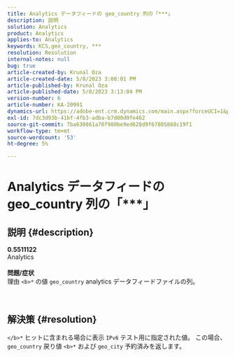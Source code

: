 ```yaml
---
title: Analytics データフィードの geo_country 列の「***」
description: 説明
solution: Analytics
product: Analytics
applies-to: Analytics
keywords: KCS,geo_country, ***
resolution: Resolution
internal-notes: null
bug: true
article-created-by: Krunal Oza
article-created-date: 5/8/2023 3:08:01 PM
article-published-by: Krunal Oza
article-published-date: 5/8/2023 3:13:04 PM
version-number: 6
article-number: KA-20991
dynamics-url: https://adobe-ent.crm.dynamics.com/main.aspx?forceUCI=1&pagetype=entityrecord&etn=knowledgearticle&id=6da6c01c-b2ed-ed11-8849-6045bd006268
exl-id: 7dc3d93b-41bf-4fb3-adba-b7d00d0fe462
source-git-commit: 7ba630861a70f980be9ed628d9f67805868c19f1
workflow-type: tm+mt
source-wordcount: '53'
ht-degree: 5%

---
```


# Analytics データフィードの geo_country 列の「\*\*\*」

## 説明 {#description}

<b>0.5511122</b><br>Analytics<br> <br><b>問題/症状</b><br>理由 `<b>*` の値 `geo_country` analytics データフィードファイルの列。



 

## 解決策 {#resolution}

`</b>*` ヒットに含まれる場合に表示 `IPv6` テスト用に指定された値。 この場合、 `geo_country` 戻り値 `<b>*` および `geo_city` 予約済みを返します。
